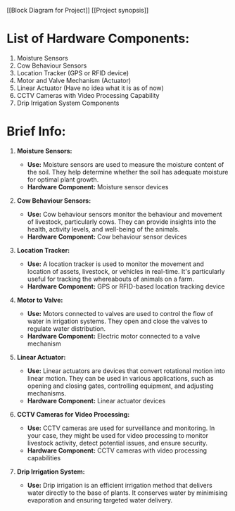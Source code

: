 [[Block Diagram for  Project]]
[[Project synopsis]]
# List of Hardware Components:

1. Moisture Sensors
2. Cow Behaviour Sensors
3. Location Tracker (GPS or RFID device)
4. Motor and Valve Mechanism (Actuator)
5. Linear Actuator (Have no idea what it is as of now)
6. CCTV Cameras with Video Processing Capability
7. Drip Irrigation System Components

# Brief Info:
1. **Moisture Sensors:**
    - **Use:** Moisture sensors are used to measure the moisture content of the soil. They help determine whether the soil has adequate moisture for optimal plant growth.
    - **Hardware Component:** Moisture sensor devices

2. **Cow Behaviour Sensors:**
    - **Use:** Cow behaviour sensors monitor the behaviour and movement of livestock, particularly cows. They can provide insights into the health, activity levels, and well-being of the animals.
    - **Hardware Component:** Cow behaviour sensor devices

3. **Location Tracker:**
    - **Use:** A location tracker is used to monitor the movement and location of assets, livestock, or vehicles in real-time. It's particularly useful for tracking the whereabouts of animals on a farm.
    - **Hardware Component:** GPS or RFID-based location tracking device

4. **Motor to Valve:**
    - **Use:** Motors connected to valves are used to control the flow of water in irrigation systems. They open and close the valves to regulate water distribution.
    - **Hardware Component:** Electric motor connected to a valve mechanism

5. **Linear Actuator:**
    - **Use:** Linear actuators are devices that convert rotational motion into linear motion. They can be used in various applications, such as opening and closing gates, controlling equipment, and adjusting mechanisms.
    - **Hardware Component:** Linear actuator devices

6. **CCTV Cameras for Video Processing:**
    - **Use:** CCTV cameras are used for surveillance and monitoring. In your case, they might be used for video processing to monitor livestock activity, detect potential issues, and ensure security.
    - **Hardware Component:** CCTV cameras with video processing capabilities

7. **Drip Irrigation System:**
    - **Use:** Drip irrigation is an efficient irrigation method that delivers water directly to the base of plants. It conserves water by minimising evaporation and ensuring targeted water delivery.

